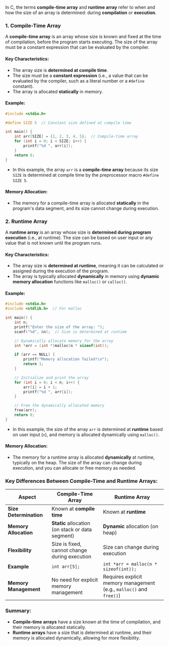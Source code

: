 In C, the terms **compile-time array** and **runtime array** refer to when and how the size of an array is determined: during **compilation** or **execution**.

### **1. Compile-Time Array**

A **compile-time array** is an array whose size is known and fixed at the time of compilation, before the program starts executing. The size of the array must be a constant expression that can be evaluated by the compiler.

#### **Key Characteristics**:
- The array size is **determined at compile time**.
- The size must be a **constant expression** (i.e., a value that can be evaluated by the compiler, such as a literal number or a `#define` constant).
- The array is allocated **statically** in memory.

#### **Example**:
```c
#include <stdio.h>

#define SIZE 5  // Constant size defined at compile time

int main() {
    int arr[SIZE] = {1, 2, 3, 4, 5};  // Compile-time array
    for (int i = 0; i < SIZE; i++) {
        printf("%d ", arr[i]);
    }
    return 0;
}
```
- In this example, the array `arr` is a **compile-time array** because its size `SIZE` is determined at compile time by the preprocessor macro `#define SIZE 5`.

#### **Memory Allocation**:
- The memory for a compile-time array is allocated **statically** in the program's data segment, and its size cannot change during execution.

### **2. Runtime Array**

A **runtime array** is an array whose size is **determined during program execution** (i.e., at runtime). The size can be based on user input or any value that is not known until the program runs.

#### **Key Characteristics**:
- The array size is **determined at runtime**, meaning it can be calculated or assigned during the execution of the program.
- The array is typically allocated **dynamically** in memory using **dynamic memory allocation** functions like `malloc()` or `calloc()`.

#### **Example**:
```c
#include <stdio.h>
#include <stdlib.h>  // For malloc

int main() {
    int n;
    printf("Enter the size of the array: ");
    scanf("%d", &n);  // Size is determined at runtime

    // Dynamically allocate memory for the array
    int *arr = (int *)malloc(n * sizeof(int));

    if (arr == NULL) {
        printf("Memory allocation failed!\n");
        return 1;
    }

    // Initialize and print the array
    for (int i = 0; i < n; i++) {
        arr[i] = i + 1;
        printf("%d ", arr[i]);
    }

    // Free the dynamically allocated memory
    free(arr);
    return 0;
}
```
- In this example, the size of the array `arr` is determined at **runtime** based on user input (`n`), and memory is allocated dynamically using `malloc()`.

#### **Memory Allocation**:
- The memory for a runtime array is allocated **dynamically** at runtime, typically on the heap. The size of the array can change during execution, and you can allocate or free memory as needed.

### **Key Differences Between Compile-Time and Runtime Arrays**:

| **Aspect**             | **Compile-Time Array**                     | **Runtime Array**                      |
|------------------------|--------------------------------------------|----------------------------------------|
| **Size Determination**  | Known at **compile time**                  | Known at **runtime**                   |
| **Memory Allocation**   | **Static** allocation (on stack or data segment) | **Dynamic** allocation (on heap)      |
| **Flexibility**         | Size is fixed, cannot change during execution | Size can change during execution      |
| **Example**             | `int arr[5];`                             | `int *arr = malloc(n * sizeof(int));`  |
| **Memory Management**   | No need for explicit memory management     | Requires explicit memory management (e.g., `malloc()` and `free()`) |

### **Summary**:
- **Compile-time arrays** have a size known at the time of compilation, and their memory is allocated statically.
- **Runtime arrays** have a size that is determined at runtime, and their memory is allocated dynamically, allowing for more flexibility.